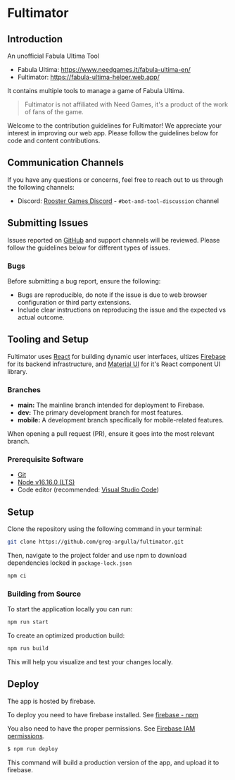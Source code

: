 # Fultimator

## Introduction

An unofficial Fabula Ultima Tool

- Fabula Ultima: https://www.needgames.it/fabula-ultima-en/
- Fultimator: https://fabula-ultima-helper.web.app/

It contains multiple tools to manage a game of Fabula Ultima.

> Fultimator is not affiliated with Need Games, it's a product of the work of fans of the game. 

Welcome to the contribution guidelines for Fultimator! We appreciate your interest in improving our web app. Please follow the guidelines below for code and content contributions.

## Communication Channels

If you have any questions or concerns, feel free to reach out to us through the following channels:

- Discord: [Rooster Games Discord](https://discord.gg/G9qGbn2) - `#bot-and-tool-discussion` channel

## Submitting Issues

Issues reported on [GitHub](https://github.com/greg-argulla/fultimator/issues) and support channels will be reviewed. Please follow the guidelines below for different types of issues.

### Bugs

Before submitting a bug report, ensure the following:

- Bugs are reproducible, do note if the issue is due to web browser configuration or third party extensions.
- Include clear instructions on reproducing the issue and the expected vs actual outcome.

## Tooling and Setup

Fultimator uses [React](https://react.dev/) for building dynamic user interfaces, ultizes [Firebase](https://firebase.google.com/) for its backend infrastructure, and [Material UI](https://mui.com/material-ui/) for it's React component UI library.

### Branches

- **main:** The mainline branch intended for deployment to Firebase.
- **dev:** The primary development branch for most features.
- **mobile:** A development branch specifically for mobile-related features.

When opening a pull request (PR), ensure it goes into the most relevant branch.


### Prerequisite Software

- [Git](https://git-scm.com/)
- [Node v16.16.0 (LTS)](https://nodejs.org/en/blog/release/v16.16.0)
- Code editor (recommended: [Visual Studio Code](https://code.visualstudio.com/))

## Setup

Clone the repository using the following command in your terminal:

```bash
git clone https://github.com/greg-argulla/fultimator.git
```

Then, navigate to the project folder and use npm to download dependencies locked in `package-lock.json`

```bash
npm ci
```

### Building from Source

To start the application locally you can run:

```bash
npm run start
```

To create an optimized production build:

```bash
npm run build
```

This will help you visualize and test your changes locally.

## Deploy

The app is hosted by firebase.

To deploy you need to have firebase installed. 
See [firebase - npm](https://www.npmjs.com/package/firebase)

You also need to have the proper permissions. 
See [Firebase IAM permissions](https://firebase.google.com/docs/projects/iam/permissions).

```bash
$ npm run deploy
```

This command will build a production version of the app, and upload it to firebase.